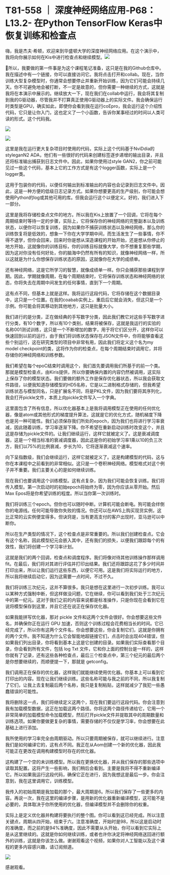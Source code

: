# T81-558 ｜ 深度神经网络应用-P68：L13.2- 在Python TensorFlow Keras中恢复训练和检查点 

嗨，我是杰夫·希顿，欢迎来到华盛顿大学的深度神经网络应用。在这个演示中，我将向你展示如何在Kis中进行检查点和继续模型。![](img/b54dc4281b74dae55dd425a171fc90c8_1.png)

🎼所以，我要做的第一件事是为这个课程笔记准备，这只是在我的Github仓库中。我在描述中有一个链接，你可以直接访问它。我将点击打开和collab。现在，当你训练大型复杂模型时，你通常会想要停止并重新开始训练，因为它们可能会持续几天。你不可避免地会被打断，不一定是故意的，但你需要一种继续的方式，这就是我将在本演示中展示的。继续放大一下，现在我们在collab中运行，我会将其复制到我的G驱动器，尽管我并不打算真正使用G驱动器上的实际文件。我会确保运行时类型是GPU，确实如此，即使你会看到我在运行coEpro，我会运行这个介绍性代码，它只是让你入门，这也定义了一个小函数，告诉你某事经过的时间以人类可读的形式。这个代码我。

![](img/b54dc4281b74dae55dd425a171fc90c8_3.png)

![](img/b54dc4281b74dae55dd425a171fc90c8_4.png)

这里是我在运行更大复杂项目时使用的代码，实际上这个代码基于NviDdia的styleganN2 ADA，他们有一些很好的代码来创建标签逐步递增的输出目录，并且还将标准输出捕获到日志文件中。因此，如果你使用过style GAN2，你之前可能见过一些这个代码，基本上它的工作方式是有这个logger函数，实际上是一个logger类。

这用于包装你的代码，以便任何输出到标准输出的内容也会记录到日志文件中。因此，这是一种方便的低级日志记录方式。如果你想要更高的生产级别，你可能会想使用Python的log或其他可用的库。但我会运行这个以便定义。好的，我们进入下一部分。

这里是我将存储检查点文件的地方。所以我在Kis上放置了一个回调，它将在每个周期结束时等待一定的步骤，实际上，它将保存你的神经网络的完整副本以及训练状态，以便你可以恢复训练，因为如果你不捕获训练状态以及神经网络，那么你的训练恢复将是低效的，想象一下你在大学学期中间，而生活发生了一些事情，你不得不退学，但你会回来，回来时你是想从深造课程的开始开始，还是想从你停止的地方开始，这就像你的训练目标，你的训练目标就像大学，你不想重复那些学期，因为这对你没有任何好处，你的脑海中仍然有所有的知识，就像神经网络一样，所以这就是为什么你想保存训练状态的原因，这就像你在大学的成绩单。

还有神经网络，这是它所学习的智慧，就像成绩单一样。你只会捕获那些课程到学期。因此，学期就像周期，在每个周期结束时，它将保存训练状态和神经网络的状态，你将失去在周期中间发生的任何事情，直到下一个周期。

这有点不同，但基本上就是这样。我将运行这段代码，它将存储在这个数据目录中，这只是一个位置。在我的coabab实例上，重启后它就会消失，但这只是一个示例。你可能会将其移动到其他地方，这只是批量大小。

我们进行的是分类，正在做经典的手写数字分类，因此我们教它对这些手写数字进行分类，有10个数字，所以有10个类别，结果将被保存，这就是我运行的实验的名称001测试训练，这只是一个不断增加的数字，用于将它们区分开，这样你可以快速回到以前的运行，由于我们将训练状态保存在JSON文件中，你将能够查看这些个别运行，这在研究类型的项目中非常有用，因此我们将定义这个名为my model checkpoint的类，这将作为你的检查点，在每个周期结束时调用它，并将存储你的神经网络和训练参数。

我们希望在每个epoC结束时调用这个，我们首先要调用我们所基于的前一个类。那就是模型检查点，由Kiris提供，所以你要确保内置的内容仍然被调用，这实际上保存了你的模型状态。我们要做的额外工作是保存优化器状态，所以我会获取文件路径，以便我知道存储模型的HD5名称，它是以二进制格式存储的，但我希望训练状态与模型同名，只是扩展名不同，将是PKL文件，因为我们要将其序列化，我会打开pickle文件，本质上向pickle文件写入一个字典。

这里面包含了所有信息，所以优化器基本上是我将调用模型正在使用的任何优化器，像是atom或其他形式的梯度提升算法，这就是它的优化方式，随机梯度下降也是另一种可能性。我们必须保存我们所处的epoch，因为我们也将进行学习率衰减，因此随着训练，学习率逐渐下降。你不希望在重新启动训练时改变这个，并且这是存储为pickle文件的。让我们继续运行，这样它就被定义了。这是衰减调度器，这是一个相当标准的衰减调度器，因此这是你的初始学习率1乘以10的负三次方，我们以75%的比例衰减，步长为10，它将逐渐衰减这个速率。

向下呈指数级，我们会继续运行，这样它就被定义了。这是构建模型的代码，这与你在本课程中之前看到的非常相似。这只是一个卷积神经网络。模型格式对这个例子并不重要。我们主要关心的是如何继续训练。

现在我们也要调用这个训练模型。这有点复杂，因为我们可能会恢复训练。我们将传入模型。第一次启动时的初始epoch将始终为零，因为你应该从零开始。然后Max Epos将是你希望训练的程度。所以当你第一次训练时。

我们将训练三个epoch。但你也可以随时中断。计算机可能会断电。狗可能会绊倒你的电源线。任何可能导致你失败的情况。你还可以在AWS上购买现货实例，这比正常的云实例便宜得多。但诀窍是，当有更高支付的客户出现时，亚马逊可以中断你。

所以在生产类型的情况下，这个检查点是非常重要的。所以我们创建检查点。它会有这个名称，因此模型纪元会嵌入其中，还有我们的损失，以便我们跟踪每个的有效性，我们将创建一个学习率计划。

这就是我们的两个回调，检查点和调度程序。我们将像对待其他训练操作那样调用 fit。在最后，我们将对其进行评估并打印出结果。我们还将跟踪这花了多少时间并打印出来，所以让我们运行这些东西，以便它可用。这是我们将实际运行的地方，所以我将继续启动它，因为这需要一点时间，不过不久。

我们将训练三次纪元，这并不算很多。我只是想在这里进行一次初步训练。我可以以某种方式强制中断，但这样做没问题，它在继续，你可以看到我们处于三次纪元中的第一纪元。这对于我们之前的内容来说都是标准操作，只是你现在会看到它在说将模型保存到这里，并且它还在说正在保存优化器。

如果我能拼写优化器，那对 pickle 文件和这两个文件会很好。你会想要这些文件名，并确保你正在运行 GPU 加速，否则这个训练过程会花费相当长的时间。它已经完成了，所以你有这两个文件名，你会想要这些，你会复制它们，这就是你拥有的两个文件。我不知道为什么它会智能地超链接它们，点击时会出现404错误，但如果我们列出目录，你将看到基本上这是它创建的目录。如果我们实际查看那个目录，你会看到所有文件，包括 log Txt 文件，它和你上面的控制台是一样的，这样你就有了记录，还有这些各种检查点，最后三个检查点中，第三个纪元的最后两个是你想要继续的，而顺便提一下，那就是 getconfig。

我们调用正在保存的优化器，这样我们就能继续使用优化器。你基本上可以看到它打印出的内容。现在让我们继续训练。这些名称可能与我之前的不同，所以我复制了它们，让我上去复制最后两个名称，我只是复制粘贴，这样就减少了我犯一些愚蠢错误的可能性。

我将删除这一点，我们将继续定义这两个，现在我们要运行这段代码。你会注意到我有加载模型数据，这正在加载这两个路径。你将这两个路径传递给它，它用一个非常简单的加载模型命令加载模型，然后打开pickle文件并提取其中的周期数量和训练选项。如果你要做更复杂的事情，需要存储的不仅仅是学习率，你会想要在此基础上进行添加。

我所使用的学习率完全由周期驱动。所以只要周期被保存，就可以继续进行。注意我们是如何编译它的，这有点不同。我正在从Aom创建一个新的优化器，因此我可能正在更改在调用构建模型时存在的优化器。

这构建了一个空的未训练模型。所以我在更换优化器，并从我们保存的那些选项中读取其配置。这将产生一些影响，我们稍后会看到。主要是我将不得不重新编译它。所以如果我运行这段代码，确保它正在进行，因为我想这是最后一步。你会注意到，我在这里调用它，训练模型。

我传入的初始周期是我加载的那个，最大周期是6。所以我们保存了一些更多的内容。再说一次，我在这里的编译步骤，是用新的优化器重新编译模型，这可能不是必要的，具体取决于你所使用的优化器，但编译模型并不会删除你的权重。

实际上是定义优化器并构建将要执行的整个图。你可以看到这已经完成。所以注意关键点，周期从四开始，结束于六。注意准确度，开始时是98，所以这是启动时的准确度，而之前的是94%准确度，因此不需要从头开始，你可以看到它实际上是从这里继续的。这就是你如何继续训练，或者也许你决定将神经网络送回进行额外的训练，这就是你该怎么做。谢谢观看这个视频，如果你对人工智能以及这个课程的更多内容感兴趣，请订阅频道。

![](img/b54dc4281b74dae55dd425a171fc90c8_6.png)

感谢观看。
